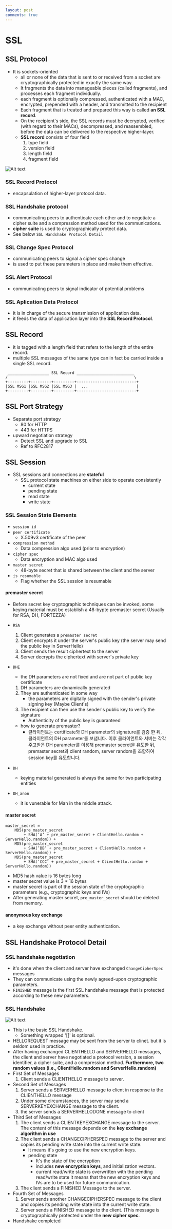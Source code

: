 ```yaml
---
layout: post
comments: true
---
```


# SSL

## SSL Protocol

* It is sockets-oriented
    * all or none of the data that is sent to or received from a socket are cryptographically
      protected in exactly the same way.
    * It fragments the data into manageable pieces (called fragments), and processes each fragment
      individually.
    * each fragment is optionally compressed, authenticated with a MAC, encrypted, prepended with
      a header, and transmitted to the recipient
    * Each fragment that is treated and prepared this way is called **an SSL record**.
    * On the recipient's side, the SSL records must be decrypted, verified (with regard to their
      MACs), decompressed, and reassembled, before the data can be delivered to the respective
      higher-layer.
    * **SSL record** consists of four field
        1. type field
        2. version field
        3. length field
        4. fragment field

![Alt text](/posts/ssl/pics/ssl_protocol.png)

### SSL Record Protocol

* encapsulation of higher-layer protocol data.


### SSL Handshake protocol

* communicating peers to authenticate each other and to negotiate a cipher suite and a compression
  method used for the communications.
* **cipher suite** is used to cryptographically protect data.
* See below `SSL Handshake Protocol Detail`


### SSL Change Spec Protocol

* communicating peers to signal a cipher spec change
* is used to put these parameters in place and make them effective.

### SSL Alert Protocol

* communicating peers to signal indicator of potential problems


### SSL Aplication Data Protocol

* it is in charge of the secure transmission of application data.
* it feeds the data of application layer into the **SSL Record Protocol**.

## SSL Record

* it is tagged with a length field that refers to the length of the entire record.
* multiple SSL messages of the same type can in fact be carried inside a single SSL record.

```
 __________________ SSL Record _________________________
/                                                       \
+---------+---------+---------+--------------------------+
|SSL MSG1 |SSL MSG2 |SSL MSG3 |  ...                     |
+---------+---------+---------+--------------------------+
```

## SSL Port Strategy

* Separate port strategy
    * 80 for HTTP
    * 443 for HTTPS
* upward negotiation strategy
    * Detect SSL and upgrade to SSL
    * Ref to RFC2817

## SSL Session

* SSL sessions and connections are **stateful**
    * SSL protocol state machines on either side to operate consistently
        * current state
        * pending state
        * read state
        * write state

### SSL Session State Elements

* `session id`
* `peer certificate`
    * X.509v3 certificate of the peer
* `compression method`
    * Data compression algo used (prior to encryption)
* `cipher spec`
    * Data encryption and MAC algo used
* `master secret`
    * 48-byte secret that is shared between the client and the server
* `is resumable`
    * Flag whether the SSL session is resumable


#### premaster secret

* Before secret key cryptographic techniques can be invoked, some keying material must be
  establish a 48-bypte premaster secret (Usually for RSA, DH, FORTEZZA)

* `RSA`
    1. Client generates a `premaster secret`
    2. Client encrypts it under the server's public key (the server may send the public key in ServerHello)
    3. Client sends the result ciphertext to the server
    4. Server decrypts the ciphertext with server's private key

* `DHE`
    * the DH parameters are not fixed and are not part of public key certificate
    1. DH parameters are dynamically generated
    2. They are authenticated in some way
        * the parameters are digitally signed with the sender's private signing key (Maybe Client's)
    3. The recipient can then use the sender's public key to verify the signature
        * Authenticity of the public key is guaranteed
    * how to generate premaster?
        * 클라이언트는 certificate와 DH parameter의 signature를 검증 한 뒤, 클라이언트의
          DH parameter를 보냅니다. 이후 클라이언트와 서버는 각각 주고받은 DH parameter를
          이용해 premaster secret을 유도한 뒤, premaster secret과 client random, server random을
          조합하여 session key를 유도합니다.
* `DH`
    * keying material generated is always the same for two participating entities
* `DH_anon`
    * it is vunerable for Man in the middle attack.

#### master secret

```
master_secret = 
    MD5(pre_master_secret
        + SHA(’A’ + pre_master_secret + ClientHello.random + ServerHello.random)) +
    MD5(pre_master_secret
        + SHA(’BB’ + pre_master_secret + ClientHello.random + ServerHello.random)) +
    MD5(pre_master_secret
        + SHA(’CCC’ + pre_master_secret + ClientHello.random + ServerHello.random))
```
* MD5 hash value is 16 bytes long
* master secret value is 3 * 16 bytes
* master secret is part of the session state of the cryptographic parameters (e.g., cryptographic keys and IVs)
* After generating master secret, `pre_master_secret` should be deleted from memory.


#### anonymous key exchange

* a key exchange without peer entity authentication.


## SSL Handshake Protocol Detail

### SSL handshake negotiation

* it's done when the client and server have exchanged `ChangeCipherSpec` messages
* They can communicate using the newly agreed-upon cryptographic parameters.
* `FINISHED` message is the first SSL handshake message that is protected according to these new
  parameters.


### SSL Handshake

![Alt text](/posts/ssl/pics/ssl_handshake.png)

* This is the basic SSL Handshake.
    * Something wrapped '[]' is optional.
* HELLOREQUEST message may be sent from the server to clinet. but it is seldom used in practice.
* After having exchanged CLIENTHELLO and SERVERHELLO messages, the client and server have negotiated a protocol
  version, a session identifier, a cipher suite, and a compression method. **Furthermore, two random values
  (i.e., ClientHello.random and ServerHello.random)**
* First Set of Messages
    1. Client sends a CLIENTHELLO message to server.
* Second Set of Messages
    1. Server sends a SERVERHELLO message to client in response to the CLIENTHELLO message
    2. Under some circumstances, the server may send a SERVERKEYEXCHANGE message to the client.
    3. the server sends a SERVERHELLODONE message to client
* Third Set of Messages
    1. The client sends a CLIENTKEYEXCHANGE message to the server. The content of this message depends on the
       **key exchange algorithm in use**
    2. The client sends a CHANGECIPHERSPEC message to the server and copies its pending write state into the
       current write state.
        * It means it's going to use the new encryption keys.
        * pending state
            * It's the state of the encryption
            * includes **new encryption keys**, and initialization vectors.
            * current read/write state is overwritten with the pending read/write state it means that the
              new encryption keys and IVs are to be used for future communication.
    3. The client sends a FINISHED Message to the server.
* Fourth Set of Messages
    1. Server sends another CHANGECIPHERSPEC message to the client and copies its pending write state into the
       current write state.
    2. Server sends a FINISHED message to the client. (This message is cryptographically protected under the
       **new cipher spec**.
* Handshake completed
